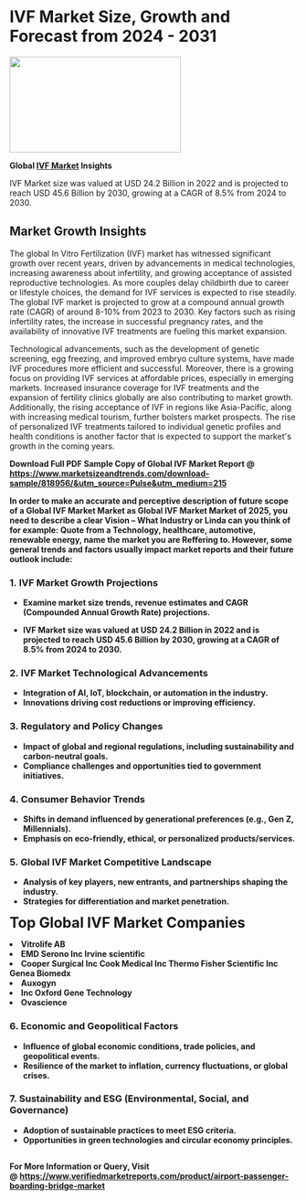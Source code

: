 <H1>IVF Market Size, Growth and Forecast from 2024 - 2031</H1><img class="aligncenter size-medium wp-image-584254" src="https://thirdeyenews.in/wp-content/uploads/2024/09/Global-Market-Research-300x168.jpeg" alt="" width="300" height="168" /><p><strong>Global&nbsp;<a href="https://www.marketsizeandtrends.com/download-sample/818956/&amp;utm_source=Pulse&amp;utm_medium=215">IVF Market</a> Insights</strong></p><p>IVF Market size was valued at USD 24.2 Billion in 2022 and is projected to reach USD 45.6 Billion by 2030, growing at a CAGR of 8.5% from 2024 to 2030.</p><p><h2>Market Growth Insights</h2> <p>The global In Vitro Fertilization (IVF) market has witnessed significant growth over recent years, driven by advancements in medical technologies, increasing awareness about infertility, and growing acceptance of assisted reproductive technologies. As more couples delay childbirth due to career or lifestyle choices, the demand for IVF services is expected to rise steadily. The global IVF market is projected to grow at a compound annual growth rate (CAGR) of around 8-10% from 2023 to 2030. Key factors such as rising infertility rates, the increase in successful pregnancy rates, and the availability of innovative IVF treatments are fueling this market expansion.</p> <p><strong></strong></p> <p>Technological advancements, such as the development of genetic screening, egg freezing, and improved embryo culture systems, have made IVF procedures more efficient and successful. Moreover, there is a growing focus on providing IVF services at affordable prices, especially in emerging markets. Increased insurance coverage for IVF treatments and the expansion of fertility clinics globally are also contributing to market growth. Additionally, the rising acceptance of IVF in regions like Asia-Pacific, along with increasing medical tourism, further bolsters market prospects. The rise of personalized IVF treatments tailored to individual genetic profiles and health conditions is another factor that is expected to support the market's growth in the coming years.</p> <p><strong></p><p><span class=""><strong>Download Full PDF Sample Copy of Global IVF Market Report</strong> @ <a href="https://www.marketsizeandtrends.com/download-sample/818956/&amp;utm_source=Pulse&amp;utm_medium=215" target="_blank">https://www.marketsizeandtrends.com/download-sample/818956/&amp;utm_source=Pulse&amp;utm_medium=215</a></span></p><p>In order to make an accurate and perceptive description of future scope of a Global&nbsp;IVF Market Market as Global&nbsp;IVF Market Market of 2025, you need to describe a clear Vision &ndash; What Industry or Linda can you think of for example: Quote from a Technology, healthcare, automotive, renewable energy, name the market you are Reffering to. However, some general trends and factors usually impact market reports and their future outlook include:</p><h3>1.&nbsp;<strong>IVF Market Growth Projections</strong></h3><ul><li>Examine market size trends, revenue estimates and CAGR (Compounded Annual Growth Rate) projections.</li><li><p>IVF Market size was valued at USD 24.2 Billion in 2022 and is projected to reach USD 45.6 Billion by 2030, growing at a CAGR of 8.5% from 2024 to 2030.</p></li></ul><h3>2.&nbsp;<strong>IVF Market Technological Advancements</strong></h3><ul><li>Integration of AI, IoT, blockchain, or automation in the industry.</li><li>Innovations driving cost reductions or improving efficiency.</li></ul><h3>3.&nbsp;<strong>Regulatory and Policy Changes</strong></h3><ul><li>Impact of global and regional regulations, including sustainability and carbon-neutral goals.</li><li>Compliance challenges and opportunities tied to government initiatives.</li></ul><h3>4.&nbsp;<strong>Consumer Behavior Trends</strong></h3><ul><li>Shifts in demand influenced by generational preferences (e.g., Gen Z, Millennials).</li><li>Emphasis on eco-friendly, ethical, or personalized products/services.</li></ul><h3>5.&nbsp;<strong>Global IVF Market Competitive Landscape</strong></h3><ul><li>Analysis of key players, new entrants, and partnerships shaping the industry.</li><li>Strategies for differentiation and market penetration.</li></ul><p data-pm-slice="1 1 []"><span style="color: inherit; font-family: inherit; font-size: 25px;">Top Global IVF Market Companies</span></p><div class="" data-test-id=""><p><li>Vitrolife AB</li><li> EMD Serono Inc Irvine scientific</li><li> Cooper Surgical Inc Cook Medical Inc Thermo Fisher Scientific Inc Genea Biomedx</li><li> Auxogyn</li><li> Inc Oxford Gene Technology</li><li> Ovascience</li></p></div><h3>6.&nbsp;<strong>Economic and Geopolitical Factors</strong></h3><ul><li>Influence of global economic conditions, trade policies, and geopolitical events.</li><li>Resilience of the market to inflation, currency fluctuations, or global crises.</li></ul><h3>7.&nbsp;<strong>Sustainability and ESG (Environmental, Social, and Governance)</strong></h3><ul><li>Adoption of sustainable practices to meet ESG criteria.</li><li>Opportunities in green technologies and circular economy principles.</li></ul><h2><strong style="font-size: 14px;">For More Information or Query, Visit @&nbsp;</strong><a style="background-color: #ffffff; font-size: 14px;" href="https://www.marketsizeandtrends.com/report/ivf-market/" target="_blank">https://www.verifiedmarketreports.com/product/airport-passenger-boarding-bridge-market</a></h2>
